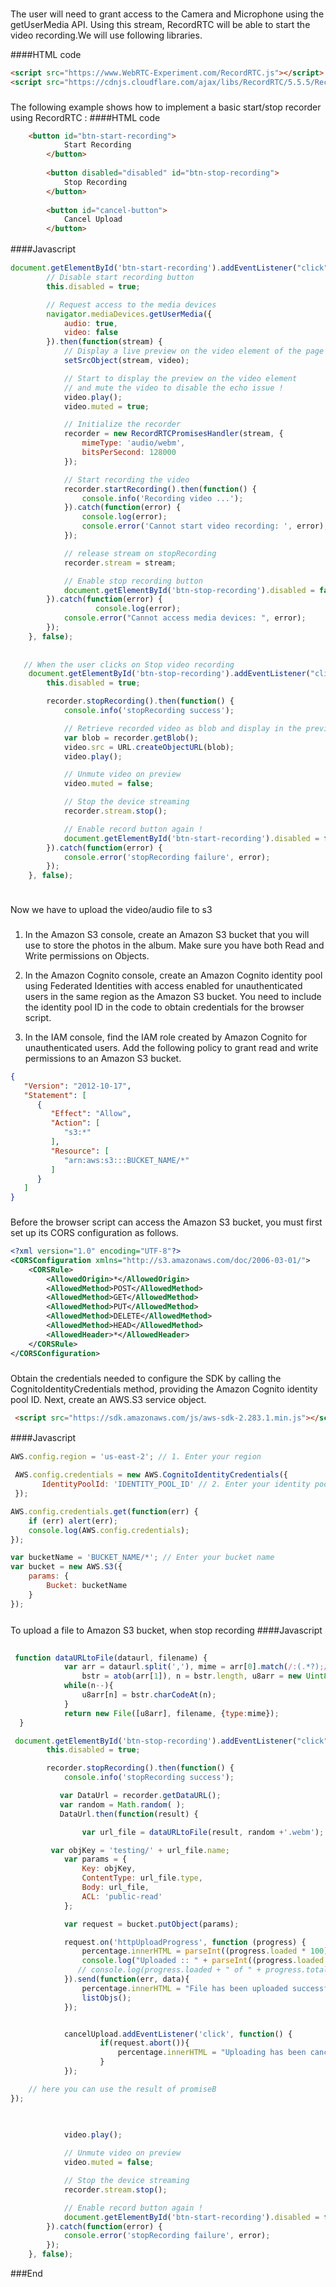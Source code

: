 ### 

The user will need to grant access to the Camera and Microphone using the getUserMedia API. Using this stream, RecordRTC will be able to start the video recording.We will use following libraries.

####HTML code
```html
<script src="https://www.WebRTC-Experiment.com/RecordRTC.js"></script>
<script src="https://cdnjs.cloudflare.com/ajax/libs/RecordRTC/5.5.5/RecordRTC.js"></script>
```
### 
The following example shows how to implement a basic start/stop recorder using RecordRTC :
####HTML code
```html
	<button id="btn-start-recording">
            Start Recording
        </button>
		
        <button disabled="disabled" id="btn-stop-recording">
            Stop Recording
        </button>
		
        <button id="cancel-button">
            Cancel Upload
        </button>
```
####Javascript　

```javascript
document.getElementById('btn-start-recording').addEventListener("click", function(){
        // Disable start recording button
        this.disabled = true;

        // Request access to the media devices
        navigator.mediaDevices.getUserMedia({
            audio: true, 
            video: false
        }).then(function(stream) {
            // Display a live preview on the video element of the page
            setSrcObject(stream, video);

            // Start to display the preview on the video element
            // and mute the video to disable the echo issue !
            video.play();
            video.muted = true;

            // Initialize the recorder
            recorder = new RecordRTCPromisesHandler(stream, {
                mimeType: 'audio/webm',
                bitsPerSecond: 128000
            });

            // Start recording the video
            recorder.startRecording().then(function() {
                console.info('Recording video ...');
            }).catch(function(error) {
                console.log(error);
                console.error('Cannot start video recording: ', error);
            });

            // release stream on stopRecording
            recorder.stream = stream;

            // Enable stop recording button
            document.getElementById('btn-stop-recording').disabled = false;
        }).catch(function(error) {
                   console.log(error);
            console.error("Cannot access media devices: ", error);
        });
    }, false);
	
	
   // When the user clicks on Stop video recording
    document.getElementById('btn-stop-recording').addEventListener("click", function(){
        this.disabled = true;

        recorder.stopRecording().then(function() {
            console.info('stopRecording success');

            // Retrieve recorded video as blob and display in the preview element
            var blob = recorder.getBlob();
            video.src = URL.createObjectURL(blob);
            video.play();

            // Unmute video on preview
            video.muted = false;

            // Stop the device streaming
            recorder.stream.stop();

            // Enable record button again !
            document.getElementById('btn-start-recording').disabled = false;
        }).catch(function(error) {
            console.error('stopRecording failure', error);
        });
    }, false);
	
```
### 
Now we have to upload the video/audio file to s3

###  
1) In the Amazon S3 console, create an Amazon S3 bucket that you will use to store the photos in the album. Make sure you have both Read and Write permissions on Objects.

2) In the Amazon Cognito console, create an Amazon Cognito identity pool using Federated Identities with access enabled for unauthenticated users in the same region as the Amazon S3 bucket. You need to include the identity pool ID in the code to obtain credentials for the browser script.

3) In the IAM console, find the IAM role created by Amazon Cognito for unauthenticated users. Add the following policy to grant read and write permissions to an Amazon S3 bucket.

```json
{
   "Version": "2012-10-17",
   "Statement": [
      {
         "Effect": "Allow",
         "Action": [
            "s3:*"
         ],
         "Resource": [
            "arn:aws:s3:::BUCKET_NAME/*"
         ]
      }
   ]
}
```
###  
Before the browser script can access the Amazon S3 bucket, you must first set up its CORS configuration as follows.

```xml
<?xml version="1.0" encoding="UTF-8"?>
<CORSConfiguration xmlns="http://s3.amazonaws.com/doc/2006-03-01/">
    <CORSRule>
        <AllowedOrigin>*</AllowedOrigin>
        <AllowedMethod>POST</AllowedMethod>
        <AllowedMethod>GET</AllowedMethod>
        <AllowedMethod>PUT</AllowedMethod>
        <AllowedMethod>DELETE</AllowedMethod>
        <AllowedMethod>HEAD</AllowedMethod>
        <AllowedHeader>*</AllowedHeader>
    </CORSRule>
</CORSConfiguration>

```

###  
Obtain the credentials needed to configure the SDK by calling the CognitoIdentityCredentials method, providing the Amazon Cognito identity pool ID. Next, create an AWS.S3 service object.

```html
 <script src="https://sdk.amazonaws.com/js/aws-sdk-2.283.1.min.js"></script> // Include in html head
```
####Javascript　
```javascript
AWS.config.region = 'us-east-2'; // 1. Enter your region

 AWS.config.credentials = new AWS.CognitoIdentityCredentials({
       IdentityPoolId: 'IDENTITY_POOL_ID' // 2. Enter your identity pool
 });

AWS.config.credentials.get(function(err) {
	if (err) alert(err);
	console.log(AWS.config.credentials);
});

var bucketName = 'BUCKET_NAME/*'; // Enter your bucket name
var bucket = new AWS.S3({
	params: {
		Bucket: bucketName
	}
});
```
###  
To upload a file to Amazon S3 bucket, when stop recording
####Javascript　
```javascript

 function dataURLtoFile(dataurl, filename) {
            var arr = dataurl.split(','), mime = arr[0].match(/:(.*?);/)[1],
                bstr = atob(arr[1]), n = bstr.length, u8arr = new Uint8Array(n);
            while(n--){
                u8arr[n] = bstr.charCodeAt(n);
            }
            return new File([u8arr], filename, {type:mime});
  }

 document.getElementById('btn-stop-recording').addEventListener("click", function(){
        this.disabled = true;

        recorder.stopRecording().then(function() {
            console.info('stopRecording success');

           var DataUrl = recorder.getDataURL();
           var random = Math.random( ); 
           DataUrl.then(function(result) {

                var url_file = dataURLtoFile(result, random +'.webm');

         var objKey = 'testing/' + url_file.name;
            var params = {
                Key: objKey,
                ContentType: url_file.type,
                Body: url_file,
                ACL: 'public-read'
            };

            var request = bucket.putObject(params);

            request.on('httpUploadProgress', function (progress) {
                percentage.innerHTML = parseInt((progress.loaded * 100) / progress.total)+'%'; 
                console.log("Uploaded :: " + parseInt((progress.loaded * 100) / progress.total)+'%');
               // console.log(progress.loaded + " of " + progress.total + " bytes");
            }).send(function(err, data){
                percentage.innerHTML = "File has been uploaded successfully.";
                listObjs();
            });


            cancelUpload.addEventListener('click', function() {
                    if(request.abort()){
                        percentage.innerHTML = "Uploading has been canceled.";
                    }
            });

    // here you can use the result of promiseB
});
           
            

            video.play();

            // Unmute video on preview
            video.muted = false;

            // Stop the device streaming
            recorder.stream.stop();

            // Enable record button again !
            document.getElementById('btn-start-recording').disabled = false;
        }).catch(function(error) {
            console.error('stopRecording failure', error);
        });
    }, false);

```

###End